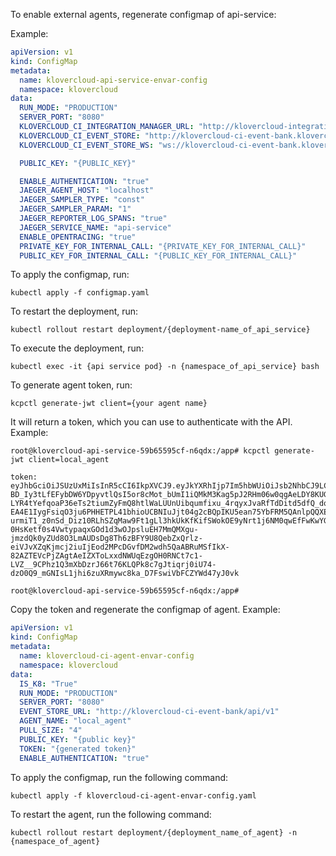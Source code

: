 To enable external agents, regenerate configmap of api-service:

Example:
```yml
apiVersion: v1
kind: ConfigMap
metadata:
  name: klovercloud-api-service-envar-config
  namespace: klovercloud
data:
  RUN_MODE: "PRODUCTION"
  SERVER_PORT: "8080"
  KLOVERCLOUD_CI_INTEGRATION_MANAGER_URL: "http://klovercloud-integration-manager.klovercloud.svc.cluster.local/api/v1"
  KLOVERCLOUD_CI_EVENT_STORE: "http://klovercloud-ci-event-bank.klovercloud.svc.cluster.local/api/v1"
  KLOVERCLOUD_CI_EVENT_STORE_WS: "ws://klovercloud-ci-event-bank.klovercloud.svc.cluster.local/api/v1"

  PUBLIC_KEY: "{PUBLIC_KEY}"

  ENABLE_AUTHENTICATION: "true"
  JAEGER_AGENT_HOST: "localhost"
  JAEGER_SAMPLER_TYPE: "const"
  JAEGER_SAMPLER_PARAM: "1"
  JAEGER_REPORTER_LOG_SPANS: "true"
  JAEGER_SERVICE_NAME: "api-service"
  ENABLE_OPENTRACING: "true"
  PRIVATE_KEY_FOR_INTERNAL_CALL: "{PRIVATE_KEY_FOR_INTERNAL_CALL}"
  PUBLIC_KEY_FOR_INTERNAL_CALL: "{PUBLIC_KEY_FOR_INTERNAL_CALL}"
```
To apply the configmap, run:
```
kubectl apply -f configmap.yaml
```
To restart the deployment, run:
```
kubectl rollout restart deployment/{deployment-name_of_api_service}
```
To execute the deployment, run:
```
kubectl exec -it {api service pod} -n {namespace_of_api_service} bash
```
To generate agent token, run:
```
kcpctl generate-jwt client={your agent name}
```
It will return a token, which you can use to authenticate with the API.
Example:
```
root@klovercloud-api-service-59b65595cf-n6qdx:/app# kcpctl generate-jwt client=local_agent 

token:  eyJhbGciOiJSUzUxMiIsInR5cCI6IkpXVCJ9.eyJkYXRhIjp7Im5hbWUiOiJsb2NhbCJ9LCJleHAiOjUyNTI1MjU4NDAsImlhdCI6MTY1MjUyNTg0MH0.iK2TuESPqeL8SAcnNN-BD_Iy3tLfEFybDW6YDpyvtlQsI5or8cMot_bUmI1iQMkM3Kag5pJ2RHm06w0qgAeLDY8KUGk7mIAWlo41Grdls8vTkyIoVeyE-LYR4tYefqoaP36eTs2tiumZyFmQ8htlWaLUUnUibqumfixu_4rqyxJvaRfTdDitd5dfQ_dqpsmgv18-EA4E1IygFsiqO3ju6PHHETPL41bhioUCBNIuJjt04g2cBQpIKU5ean75YbFRM5QAnlpQQXE-urmiT1_z0nSd_Diz10RLhSZqMaw9Ft1gLl3hkUkKfKifSWokOE9yNrt1j6NM0qwEfFwKwYGEF8DXTBiVmgCEP06DZKcTxj9I_edku2NzhRiOAtYh4zqN_i9VkeMndJGDRm8p29z9qjAr-0HsKetf0s4VwtypaqxGOd1d3wOJpsluEH7MmQMXgu-jmzdQk0yZUd8O3LmAUDsDg8Th6zBFY9U8QebZxQrlz-eiVJvXZqKjmcj2iuIjEod2MPcDGvfDM2wdh5QaABRuMSfIkX-82AZTEVcPjZAgtAeIZXToLxxdNWUqEzgOH0RNCt7c1-LVZ__9CPhz1Q3mXbDzrJ66t76KLQPk8c7gJtiqrj0iU74-dzO0Q9_mGNIsL1jhi6zuXRmywc8ka_D7FswiVbFCZYWd47yJ0vk

root@klovercloud-api-service-59b65595cf-n6qdx:/app#
```
Copy the token and regenerate the configmap of agent.
Example:
```yml
apiVersion: v1
kind: ConfigMap
metadata:
  name: klovercloud-ci-agent-envar-config
  namespace: klovercloud
data:
  IS_K8: "True"
  RUN_MODE: "PRODUCTION"
  SERVER_PORT: "8080"
  EVENT_STORE_URL: "http://klovercloud-ci-event-bank/api/v1"
  AGENT_NAME: "local_agent"
  PULL_SIZE: "4"
  PUBLIC_KEY: "{public key}"
  TOKEN: "{generated token}"
  ENABLE_AUTHENTICATION: "true"
```
To apply the configmap, run the following command:
```
kubectl apply -f klovercloud-ci-agent-envar-config.yaml
```
To restart the agent, run the following command:
```
kubectl rollout restart deployment/{deployment_name_of_agent} -n {namespace_of_agent}
```

